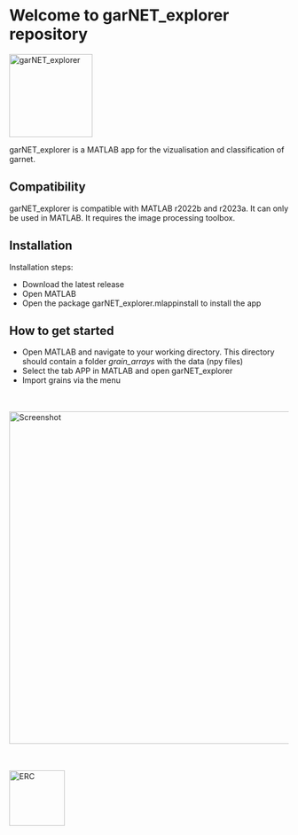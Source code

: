 # Welcome to garNET_explorer repository

<img width="150" alt="garNET_explorer" src="https://user-images.githubusercontent.com/54409312/235297098-7d1019f2-2ec9-453b-b751-6becf7764cb1.png">

garNET_explorer is a MATLAB app for the vizualisation and classification of garnet. 

## Compatibility
garNET_explorer is compatible with MATLAB r2022b and r2023a. It can only be used in MATLAB. It requires the image processing toolbox. 

## Installation
Installation steps:
- Download the latest release
- Open MATLAB
- Open the package garNET_explorer.mlappinstall to install the app

## How to get started
- Open MATLAB and navigate to your working directory. This directory should contain a folder _grain_arrays_ with the data (npy files)
- Select the tab APP in MATLAB and open garNET_explorer
- Import grains via the menu

<br><br>
<img width="600" alt="Screenshot" src="https://user-images.githubusercontent.com/54409312/235312691-86d8ab13-9834-4ef1-bea3-426a07d63090.png">

<br><br>
<img width="100" alt="ERC" src="https://user-images.githubusercontent.com/54409312/235312783-06e69482-7f48-4261-8a1f-207964c8ca82.png">

